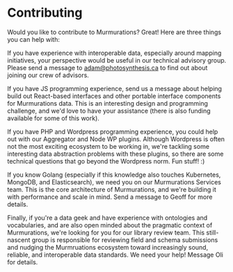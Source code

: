 # Contributing

Would you like to contribute to Murmurations? Great! Here are three things you can help with:

If you have experience with interoperable data, especially around mapping initiatives, your perspective would be useful in our technical advisory group. Please send a message to adam@photosynthesis.ca to find out about joining our crew of advisors.

If you have JS programming experience, send us a message about helping build out React-based interfaces and other portable interface components for Murmurations data. This is an interesting design and programming challenge, and we'd love to have your assistance (there is also funding available for some of this work).

If you have PHP and Wordpress programming experience, you could help out with our Aggregator and Node WP plugins. Although Wordpress is often not the most exciting ecosystem to be working in, we're tackling some interesting data abstraction problems with these plugins, so there are some technical questions that go beyond the Wordpress norm. Fun stuff! :)

If you know Golang (especially if this knowledge also touches Kubernetes, MongoDB, and Elasticsearch), we need you on our Murmurations Services team. This is the core architecture of Murmurations, and we're building it with performance and scale in mind. Send a message to Geoff for more details.

Finally, if you're a data geek and have experience with ontologies and vocabularies, and are also open minded about the pragmatic context of Murmurations, we're looking for you for our library review team. This still-nascent group is responsible for reviewing field and schema submissions and nudging the Murmruations ecosystem toward increasingly sound, reliable, and interoperable data standards. We need your help! Message Oli for details. 
